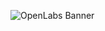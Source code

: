![OpenLabs Banner](https://github.com/user-attachments/assets/105f5b5e-0b50-4ff1-a7c8-8abc28230988)
